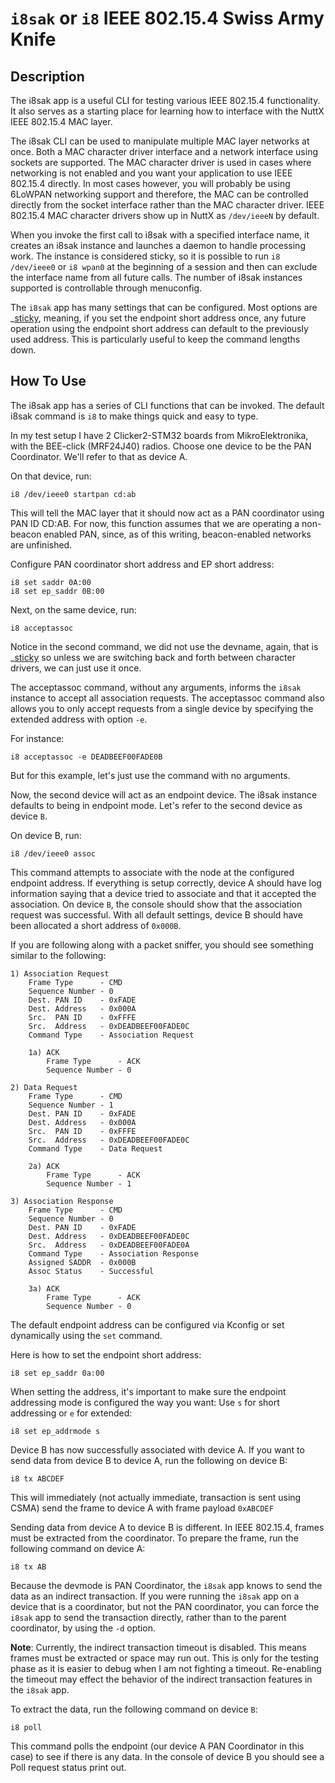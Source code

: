 `i8sak` or `i8` IEEE 802.15.4 Swiss Army Knife
==============================================

Description
-----------

The i8sak app is a useful CLI for testing various IEEE 802.15.4
functionality. It also serves as a starting place for learning how to
interface with the NuttX IEEE 802.15.4 MAC layer.

The i8sak CLI can be used to manipulate multiple MAC layer networks at
once. Both a MAC character driver interface and a network interface
using sockets are supported. The MAC character driver is used in cases
where networking is not enabled and you want your application to use
IEEE 802.15.4 directly. In most cases however, you will probably be
using 6LoWPAN networking support and therefore, the MAC can be
controlled directly from the socket interface rather than the MAC
character driver. IEEE 802.15.4 MAC character drivers show up in NuttX
as `/dev/ieeeN` by default.

When you invoke the first call to i8sak with a specified interface name,
it creates an i8sak instance and launches a daemon to handle processing
work. The instance is considered sticky, so it is possible to run
`i8 /dev/ieee0` or `i8 wpan0` at the beginning of a session and then can
exclude the interface name from all future calls. The number of i8sak
instances supported is controllable through menuconfig.

The `i8sak` app has many settings that can be configured. Most options
are \_[sticky](), meaning, if you set the endpoint short address once,
any future operation using the endpoint short address can default to the
previously used address. This is particularly useful to keep the command
lengths down.

How To Use
----------

The i8sak app has a series of CLI functions that can be invoked. The
default i8sak command is `i8` to make things quick and easy to type.

In my test setup I have 2 Clicker2-STM32 boards from MikroElektronika,
with the BEE-click (MRF24J40) radios. Choose one device to be the PAN
Coordinator. We\'ll refer to that as device A.

On that device, run:

    i8 /dev/ieee0 startpan cd:ab

This will tell the MAC layer that it should now act as a PAN coordinator
using PAN ID CD:AB. For now, this function assumes that we are operating
a non-beacon enabled PAN, since, as of this writing, beacon-enabled
networks are unfinished.

Configure PAN coordinator short address and EP short address:

    i8 set saddr 0A:00
    i8 set ep_saddr 0B:00

Next, on the same device, run:

    i8 acceptassoc

Notice in the second command, we did not use the devname, again, that is
\_[sticky]() so unless we are switching back and forth between character
drivers, we can just use it once.

The acceptassoc command, without any arguments, informs the `i8sak`
instance to accept all association requests. The acceptassoc command
also allows you to only accept requests from a single device by
specifying the extended address with option `-e`.

For instance:

    i8 acceptassoc -e DEADBEEF00FADE0B

But for this example, let\'s just use the command with no arguments.

Now, the second device will act as an endpoint device. The i8sak
instance defaults to being in endpoint mode. Let\'s refer to the second
device as device `B`.

On device B, run:

    i8 /dev/ieee0 assoc

This command attempts to associate with the node at the configured
endpoint address. If everything is setup correctly, device A should have
log information saying that a device tried to associate and that it
accepted the association. On device `B`, the console should show that
the association request was successful. With all default settings,
device B should have been allocated a short address of `0x000B`.

If you are following along with a packet sniffer, you should see
something similar to the following:

    1) Association Request
        Frame Type      - CMD
        Sequence Number - 0
        Dest. PAN ID    - 0xFADE
        Dest. Address   - 0x000A
        Src.  PAN ID    - 0xFFFE
        Src.  Address   - 0xDEADBEEF00FADE0C
        Command Type    - Association Request

        1a) ACK
            Frame Type      - ACK
            Sequence Number - 0

    2) Data Request
        Frame Type      - CMD
        Sequence Number - 1
        Dest. PAN ID    - 0xFADE
        Dest. Address   - 0x000A
        Src.  PAN ID    - 0xFFFE
        Src.  Address   - 0xDEADBEEF00FADE0C
        Command Type    - Data Request

        2a) ACK
            Frame Type      - ACK
            Sequence Number - 1

    3) Association Response
        Frame Type      - CMD
        Sequence Number - 0
        Dest. PAN ID    - 0xFADE
        Dest. Address   - 0xDEADBEEF00FADE0C
        Src.  Address   - 0xDEADBEEF00FADE0A
        Command Type    - Association Response
        Assigned SADDR  - 0x000B
        Assoc Status    - Successful

        3a) ACK
            Frame Type      - ACK
            Sequence Number - 0

The default endpoint address can be configured via Kconfig or set
dynamically using the `set` command.

Here is how to set the endpoint short address:

    i8 set ep_saddr 0a:00

When setting the address, it\'s important to make sure the endpoint
addressing mode is configured the way you want: Use `s` for short
addressing or `e` for extended:

    i8 set ep_addrmode s

Device B has now successfully associated with device A. If you want to
send data from device B to device A, run the following on device B:

    i8 tx ABCDEF

This will immediately (not actually immediate, transaction is sent using
CSMA) send the frame to device A with frame payload `0xABCDEF`

Sending data from device A to device B is different. In IEEE 802.15.4,
frames must be extracted from the coordinator. To prepare the frame, run
the following command on device A:

    i8 tx AB

Because the devmode is PAN Coordinator, the `i8sak` app knows to send
the data as an indirect transaction. If you were running the `i8sak` app
on a device that is a coordinator, but not the PAN coordinator, you can
force the `i8sak` app to send the transaction directly, rather than to
the parent coordinator, by using the `-d` option.

**Note**: Currently, the indirect transaction timeout is disabled. This
means frames must be extracted or space may run out. This is only for
the testing phase as it is easier to debug when I am not fighting a
timeout. Re-enabling the timeout may effect the behavior of the indirect
transaction features in the `i8sak` app.

To extract the data, run the following command on device `B`:

    i8 poll

This command polls the endpoint (our device A PAN Coordinator in this
case) to see if there is any data. In the console of device B you should
see a Poll request status print out.
